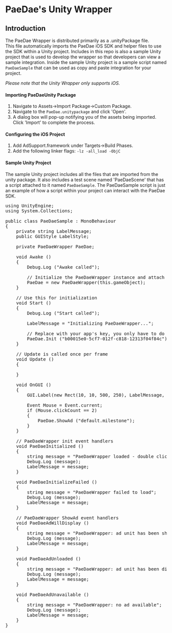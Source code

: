 # PaeDae's Unity Wrapper 

## Introduction

The PaeDae Wrapper is distributed primarily as a .unityPackage file.  
This file automatically imports the PaeDae iOS SDK and helper files to use the SDK within a Unity project.
Includes in this repo is also a sample Unity project that is used to develop the wrapper so that developers can view a sample integration.
Inside the sample Unity project is a sample script named `PaeDaeSample` that can be used as copy and paste integration for your project.

_Please note that the Unity Wrapper only supports iOS._

#### Importing PaeDaeUnity Package

1. Navigate to Assets->Import Package->Custom Package.
2. Navigate to the `PaeDae.unitypackage` and click 'Open'.
3. A dialog box will pop-up notifying you of the assets being imported. Click 'Import' to complete the process.

#### Configuring the iOS Project

1. Add AdSupport.framework under Targets->Build Phases.
2. Add the following linker flags: `-lz -all_load -ObjC`

#### Sample Unity Project

The sample Unity project includes all the files that are imported from the unity package.
It also includes a test scene named 'PaeDaeScene' that has a script attached to it named `PaeDaeSample`.
The PaeDaeSample script is just an example of how a script within your project can interact with the PaeDae SDK.

<pre>
using UnityEngine;
using System.Collections;

public class PaeDaeSample : MonoBehaviour 
{
	private string LabelMessage;
	public GUIStyle LabelStyle;
	
	private PaeDaeWrapper PaeDae;
	
	void Awake ()
	{
		Debug.Log ("Awake called");
		
		// Initialize the PaeDaeWrapper instance and attach it to this script's game object
		PaeDae = new PaeDaeWrapper(this.gameObject);
	}
	
	// Use this for initialization
	void Start () 
	{
		Debug.Log ("Start called");
		
		LabelMessage = "Initializing PaeDaeWrapper...";
		
		// Replace with your app's key, you only have to do this once in your app's lifecycle
		PaeDae.Init ("b00015e0-5cf7-012f-c818-12313f04f84c"); 
	}
	
	// Update is called once per frame
	void Update () 
	{
	    
	}
	
	void OnGUI () 
	{
        GUI.Label(new Rect(10, 10, 500, 250), LabelMessage, LabelStyle);
		
		Event Mouse = Event.current;
        if (Mouse.clickCount == 2)
        {
            PaeDae.ShowAd ("default.milestone");
        }
    }
	
	// PaeDaeWrapper init event handlers
	void PaeDaeInitialized ()
	{
	    string message = "PaeDaeWrapper loaded - double click to show";
		Debug.Log (message);
	    LabelMessage = message;
	}
	
	void PaeDaeInitializeFailed ()
	{
		string message = "PaeDaeWrapper failed to load";
		Debug.Log (message);
	    LabelMessage = message;
	}
	
	// PaeDaeWrapper ShowAd event handlers
	void PaeDaeAdWillDisplay ()
	{
	    string message = "PaeDaeWrapper: ad unit has been shown";
		Debug.Log (message);
		LabelMessage = message;
	}
	
	void PaeDaeAdUnloaded ()
	{
		string message = "PaeDaeWrapper: ad unit has been dismissed";
		Debug.Log (message);
		LabelMessage = message;
	}
	
	void PaeDaeAdUnavailable ()
	{
		string message = "PaeDaeWrapper: no ad available";
		Debug.Log (message);
		LabelMessage = message;
	}
}
</pre>
